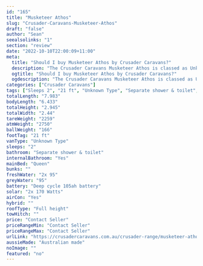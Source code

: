 ```yaml
---
id: "165"
title: "Musketeer Athos"
slug: "Crusader-Caravans-Musketeer-Athos"
draft: "false"
author: "Sean"
seealsolinks: "1"
section: "review"
date: "2022-10-10T22:00:09+11:00"
meta:
  title: "Should I buy Musketeer Athos by Crusader Caravans?"
  description: "The Crusader Caravans Musketeer Athos is classed as Unknown Type, and sleeps 2 people. It is Australian made and comes in at 21 ft. It generally has Separate shower & toilet."
  ogtitle: "Should I buy Musketeer Athos by Crusader Caravans?"
  ogdescription: "The Crusader Caravans Musketeer Athos is classed as Unknown Type, and sleeps 2 people. It is Australian made and comes in at 21 ft. It generally has Separate shower & toilet."
categories: ["Crusader Caravans"]
tags: ["Sleeps 2", "21 ft", "Unknown Type", "Separate shower & toilet", "Full height", "Price Unknown"]
totalLength: "7.983"
bodyLength: "6.433"
totalHeight: "2.945"
totalWidth: "2.44"
tareWeight: "2259"
atmWeight: "2750"
ballWeight: "166"
footTag: "21 ft"
vanType: "Unknown Type"
sleeps: "2"
bathroom: "Separate shower & toilet"
internalBathroom: "Yes"
mainBed: "Queen"
bunks: ""
freshWater: "2x 95"
greyWater: "95"
battery: "Deep cycle 105ah battery"
solar: "2x 170 Watts"
airCon: "Yes"
hybrid: ""
roofType: "Full height"
towHitch: ""
price: "Contact Seller"
priceRangeMin: "Contact Seller"
priceRangeMax: "Contact Seller"
urlLink: "https://crusadercaravans.com.au/crusader-range/musketeer-athos/"
aussieMade: "Australian made"
noImage: ""
featured: "no"
---
```

